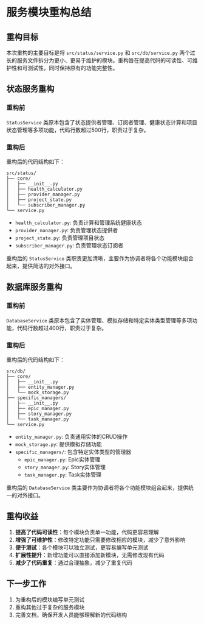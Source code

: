 # 服务模块重构总结

## 重构目标

本次重构的主要目标是将 `src/status/service.py` 和 `src/db/service.py` 两个过长的服务文件拆分为更小、更易于维护的模块。重构旨在提高代码的可读性、可维护性和可测试性，同时保持原有的功能完整性。

## 状态服务重构

### 重构前

`StatusService` 类原本包含了状态提供者管理、订阅者管理、健康状态计算和项目状态管理等多项功能，代码行数超过500行，职责过于复杂。

### 重构后

重构后的代码结构如下：

```
src/status/
├── core/
│   ├── __init__.py
│   ├── health_calculator.py
│   ├── provider_manager.py
│   ├── project_state.py
│   └── subscriber_manager.py
└── service.py
```

- `health_calculator.py`: 负责计算和管理系统健康状态
- `provider_manager.py`: 负责管理状态提供者
- `project_state.py`: 负责管理项目状态
- `subscriber_manager.py`: 负责管理状态订阅者

重构后的 `StatusService` 类职责更加清晰，主要作为协调者将各个功能模块组合起来，提供简洁的对外接口。

## 数据库服务重构

### 重构前

`DatabaseService` 类原本包含了实体管理、模拟存储和特定实体类型管理等多项功能，代码行数超过400行，职责过于复杂。

### 重构后

重构后的代码结构如下：

```
src/db/
├── core/
│   ├── __init__.py
│   ├── entity_manager.py
│   └── mock_storage.py
├── specific_managers/
│   ├── __init__.py
│   ├── epic_manager.py
│   ├── story_manager.py
│   └── task_manager.py
└── service.py
```

- `entity_manager.py`: 负责通用实体的CRUD操作
- `mock_storage.py`: 提供模拟存储功能
- `specific_managers/`: 包含特定实体类型的管理器
  - `epic_manager.py`: Epic实体管理
  - `story_manager.py`: Story实体管理
  - `task_manager.py`: Task实体管理

重构后的 `DatabaseService` 类主要作为协调者将各个功能模块组合起来，提供统一的对外接口。

## 重构收益

1. **提高了代码可读性**：每个模块负责单一功能，代码更容易理解
2. **增强了可维护性**：修改特定功能只需要修改相应的模块，减少了意外影响
3. **便于测试**：各个模块可以独立测试，更容易编写单元测试
4. **扩展性提升**：新增功能可以直接添加新模块，无需修改现有代码
5. **减少了代码重复**：通过合理抽象，减少了重复代码

## 下一步工作

1. 为重构后的模块编写单元测试
2. 重构其他过于复杂的服务模块
3. 完善文档，确保开发人员能够理解新的代码结构
